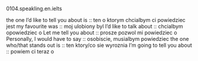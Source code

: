 0104.speakling.en.ielts

the one I’d like to tell you about is :: ten o ktorym chcialbym ci powiedziec jest 
my favourite was :: moj ulobiony byl
I’d like to talk about :: chcialbym opowiedziec o 
Let me tell you about :: prosze pozwol mi powiedziec o 
Personally, I would have to say :: osobiscie, musialbym powiedziec 
the one who/that stands out is :: ten ktory/co sie wyroznia 
I’m going to tell you about :: powiem ci teraz o 
